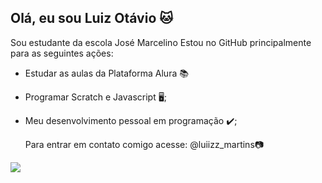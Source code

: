 ## Olá, eu sou Luiz Otávio 🐱
Sou estudante da escola José Marcelino
Estou no GitHub principalmente para as seguintes ações:
- Estudar as aulas da Plataforma Alura 📚
- Programar Scratch e Javascript 🖥️;
- Meu desenvolvimento pessoal em programação ✔️;

  Para entrar em contato comigo acesse:
   @luiizz_martins📷

 ![]( https://th.bing.com/th/id/OIP.CXghxuhzfbKmAffMBOSx7gAAAA?rs=1&pid=ImgDetMain)
